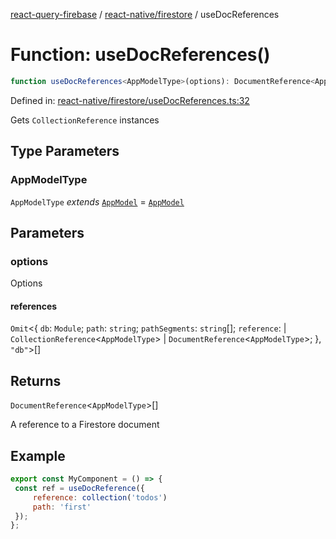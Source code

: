[react-query-firebase](../../../modules.md) / [react-native/firestore](../index.md) / useDocReferences

# Function: useDocReferences()

```ts
function useDocReferences<AppModelType>(options): DocumentReference<AppModelType>[]
```

Defined in: [react-native/firestore/useDocReferences.ts:32](https://github.com/vpishuk/react-query-firebase/blob/47ed1ecd8b83d68dd4237e8eb73f6aa6dea2c1fa/react-native/firestore/useDocReferences.ts#L32)

Gets `CollectionReference` instances

## Type Parameters

### AppModelType

`AppModelType` *extends* [`AppModel`](../../../types/type-aliases/AppModel.md) = [`AppModel`](../../../types/type-aliases/AppModel.md)

## Parameters

### options

Options

#### references

`Omit`\<\{
  `db`: `Module`;
  `path`: `string`;
  `pathSegments`: `string`[];
  `reference`:   \| `CollectionReference`\<`AppModelType`\>
     \| `DocumentReference`\<`AppModelType`\>;
 \}, `"db"`\>[]

## Returns

`DocumentReference`\<`AppModelType`\>[]

A reference to a Firestore document

## Example

```jsx
export const MyComponent = () => {
 const ref = useDocReference({
     reference: collection('todos')
     path: 'first'
 });
};
```

